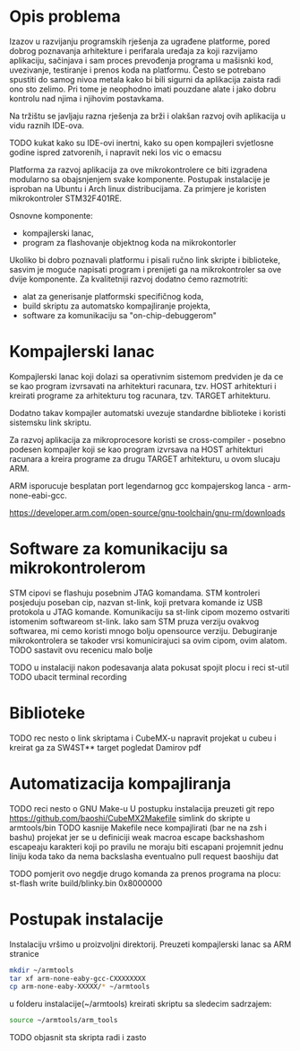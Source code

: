 # Opis problema

Izazov u razvijanju programskih rješenja za ugrađene platforme, pored dobrog 
poznavanja arhitekture i perifarala uređaja za koji razvijamo aplikaciju, 
sačinjava i sam proces prevođenja programa u mašisnki kod, uvezivanje, testiranje
i prenos koda na platformu.
Često se potrebano spustiti do samog nivoa metala kako bi bili sigurni da aplikacija
zaista radi ono sto zelimo. Pri tome je neophodno imati pouzdane alate i 
jako dobru kontrolu nad njima i njihovim postavkama.

Na tržištu se javljaju razna rješenja za brži i olakšan razvoj ovih aplikacija
u vidu raznih IDE-ova. 

TODO kukat kako su IDE-ovi inertni, kako su open kompajleri svjetlosne godine
ispred zatvorenih, i napravit neki los vic o emacsu

Platforma za razvoj aplikacija za ove mikrokontrolere ce biti izgradena
modularno sa obajsnjenjem svake komponente. 
Postupak instalacije je isproban na Ubuntu i Arch linux distribucijama.
Za primjere je koristen mikrokontroler STM32F401RE.

Osnovne komponente:
- kompajlerski lanac,
- program za flashovanje objektnog koda na mikrokontorler

Ukoliko bi dobro poznavali platformu i pisali ručno link skripte i biblioteke,
sasvim je moguće napisati program i prenijeti ga na mikrokontroler sa ove dvije komponente.
Za kvalitetniji razvoj dodatno ćemo razmotriti:

- alat za generisanje platformski specifičnog koda,
- build skriptu za automatsko kompajliranje projekta,
- software za komunikaciju sa "on-chip-debuggerom"

# Kompajlerski lanac

Kompajlerski lanac koji dolazi sa operativnim sistemom predviden je da ce se 
kao program izvrsavati na arhitekturi racunara, tzv. HOST arhitekturi i 
kreirati programe za arhitekturu tog racunara, tzv. TARGET arhitekturu.

Dodatno takav kompajler automatski uvezuje standardne biblioteke i koristi sistemsku
link skriptu.

Za razvoj aplikacija za mikroprocesore koristi se cross-compiler - posebno podesen
kompajler koji se kao program izvrsava na HOST arhitekturi racunara a kreira programe
za drugu TARGET arhitekturu, u ovom slucaju ARM.

ARM isporucuje besplatan port legendarnog gcc kompajerskog lanca - arm-none-eabi-gcc.

https://developer.arm.com/open-source/gnu-toolchain/gnu-rm/downloads


# Software za komunikaciju sa mikrokontrolerom

STM cipovi se flashuju posebnim JTAG komandama. STM kontroleri posjeduju
poseban cip, nazvan st-link, koji pretvara komande iz USB protokola u JTAG komande.
Komunikaciju sa st-link cipom mozemo ostvariti istomenim softwareom st-link. 
Iako sam STM pruza verziju ovakvog softwarea, mi cemo koristi mnogo bolju 
opensource verziju.
Debugiranje mikrokontrolera se takoder vrsi komunicirajuci sa ovim cipom, ovim 
alatom. TODO sastavit ovu recenicu malo bolje

TODO u instalaciji nakon podesavanja alata pokusat spojit plocu i
reci st-util
TODO ubacit terminal recording

# Biblioteke

TODO rec nesto o link skriptama i CubeMX-u
napravit projekat u cubeu i kreirat ga za SW4ST** target
pogledat Damirov pdf

# Automatizacija kompajliranja

TODO
reci nesto o GNU Make-u
U postupku instalacija preuzeti git repo https://github.com/baoshi/CubeMX2Makefile
simlink do skripte u armtools/bin
TODO kasnije 
Makefile nece kompajlirati (bar ne na zsh i bashu) projekat jer
se u definiciji weak macroa escape backshashom escapeaju
karakteri koji po pravilu ne moraju biti escapani
projemnit jednu liniju koda tako da nema backslasha
eventualno pull request baoshiju dat

TODO pomjerit ovo negdje drugo
komanda za prenos programa na plocu:
st-flash write build/blinky.bin 0x8000000 

# Postupak instalacije

Instalaciju vršimo u proizvoljni direktorij.
Preuzeti kompajlerski lanac sa ARM stranice 

``` bash
mkdir ~/armtools
tar xf arm-none-eaby-gcc-CXXXXXXXX
cp arm-none-eaby-XXXXX/* ~/armtools
```

u folderu instalacije(~/armtools) kreirati skriptu sa sledecim sadrzajem:


``` bash
source ~/armtools/arm_tools

```

TODO objasnit sta skripta radi i zasto


